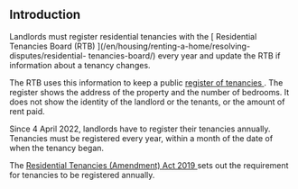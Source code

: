 ##  Introduction

Landlords must register residential tenancies with the [ Residential Tenancies
Board (RTB) ](/en/housing/renting-a-home/resolving-disputes/residential-
tenancies-board/) every year and update the RTB if information about a tenancy
changes.

The RTB uses this information to keep a public [ register of tenancies
](https://www.rtb.ie/news/rtb-publishes-q1-2022-rent-index) . The register
shows the address of the property and the number of bedrooms. It does not show
the identity of the landlord or the tenants, or the amount of rent paid.

Since 4 April 2022, landlords have to register their tenancies annually.
Tenancies must be registered every year, within a month of the date of when
the tenancy began.

The [ Residential Tenancies (Amendment) Act 2019
](http://www.irishstatutebook.ie/eli/2019/act/14/enacted/en/html) sets out the
requirement for tenancies to be registered annually.
